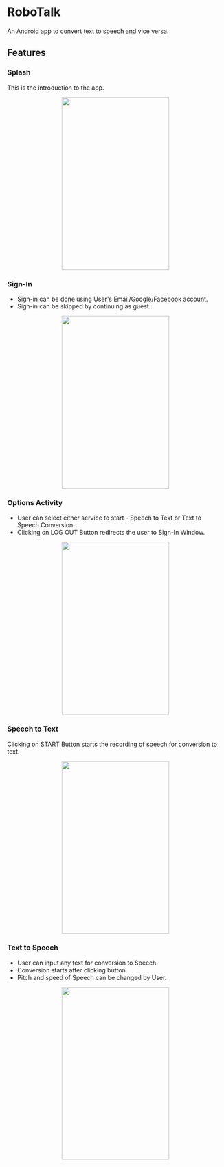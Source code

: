 # RoboTalk
An Android app to convert text to speech and vice versa.

## Features

### Splash 
This is the introduction to the app.

<p align="center">
<img src="https://raw.githubusercontent.com/SubhradeepSS/RoboTalk/development/splash.jpg" height="400" width="250">
  </p>

### Sign-In 
* Sign-in can be done using User's Email/Google/Facebook account.
* Sign-in can be skipped by continuing as guest. 

<p align="center">
<img src="https://raw.githubusercontent.com/SubhradeepSS/RoboTalk/development/Sign-in.jpg" height="400" width="250">
</p>

### Options Activity
* User can select either service to start - Speech to Text or Text to Speech Conversion.
* Clicking on LOG OUT Button redirects the user to Sign-In Window.

<p align="center">
  <img src="https://raw.githubusercontent.com/SubhradeepSS/RoboTalk/development/options.jpg" height="400" width="250">
  </p>
  
### Speech to Text 
Clicking on START Button starts the recording of speech for conversion to text.

<p align="center">
<img src="https://raw.githubusercontent.com/SubhradeepSS/RoboTalk/development/stt.jpg" height="400" width="250">
</p>

### Text to Speech 
* User can input any text for conversion to Speech.
* Conversion starts after clicking button.
* Pitch and speed of Speech can be changed by User.

<p align="center">
<img src="https://raw.githubusercontent.com/SubhradeepSS/RoboTalk/development/ttp.jpg" height="400" width="250">
</p>
